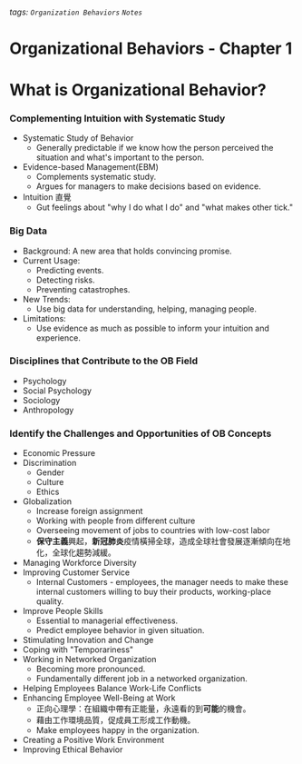 ###### tags: `Organization Behaviors` `Notes`
# Organizational Behaviors - Chapter 1
# What is Organizational Behavior?
### Complementing Intuition with Systematic Study
* Systematic Study of Behavior
    * Generally predictable if we know how the person perceived the situation and what's important to the person. 
* Evidence-based Management(EBM)
    * Complements systematic study. 
    * Argues for managers to make decisions based on evidence. 
* Intuition 直覺
    * Gut feelings about "why I do what I do" and "what makes other tick."


### Big Data
* Background: A new area that holds convincing promise.
* Current Usage:
    * Predicting events.
    * Detecting risks. 
    * Preventing catastrophes. 
* New Trends:
    * Use big data for understanding, helping, managing people.
* Limitations:
    * Use evidence as much as possible to inform your intuition and experience.


### Disciplines that Contribute to the OB Field
* Psychology
* Social Psychology
* Sociology
* Anthropology


### Identify the Challenges and Opportunities of OB Concepts
* Economic Pressure
* Discrimination
    * Gender
    * Culture
    * Ethics
* Globalization
    * Increase foreign assignment
    * Working with people from different culture
    * Overseeing movement of jobs to countries with low-cost labor
    * **保守主義**興起，**新冠肺炎**疫情橫掃全球，造成全球社會發展逐漸傾向在地化，全球化趨勢減緩。
* Managing Workforce Diversity
* Improving Customer Service
    * Internal Customers - employees, the manager needs to make these internal customers willing to buy their products, working-place quality. 
* Improve People Skills
    * Essential to managerial effectiveness.
    * Predict employee behavior in given situation. 
* Stimulating Innovation and Change
* Coping with "Temporariness"
* Working in Networked Organization
    * Becoming more pronounced.
    * Fundamentally different job in a networked organization.  
* Helping Employees Balance Work-Life Conflicts
* Enhancing Employee Well-Being at Work
    * 正向心理學：在組織中帶有正能量，永遠看的到**可能**的機會。
    * 藉由工作環境品質，促成員工形成工作動機。
    * Make employees happy in the organization.
* Creating a Positive Work Environment
* Improving Ethical Behavior
